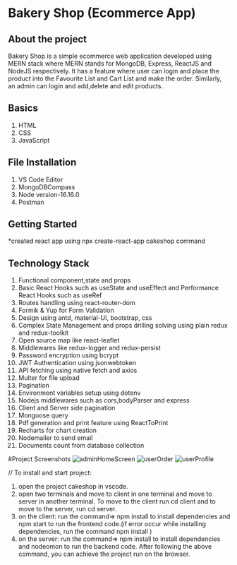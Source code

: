 # Bakery Shop (Ecommerce App)

## About the project
Bakery Shop is a simple ecommerce web application developed using MERN stack where MERN stands for MongoDB, Express, ReactJS and NodeJS respectively.
It has a feature where user can login and place the product into the Favourite List and Cart List and make the order. Similarly, an admin can login 
and add,delete and edit products.

## Basics
1. HTML
2. CSS
3. JavaScript

## File Installation
1. VS Code Editor
2. MongoDBCompass
3. Node version-16.16.0
4. Postman

## Getting Started
*created react app using npx create-react-app cakeshop command

## Technology Stack
1. Functional component,state and props
2. Basic React Hooks such as useState and useEffect and Performance React Hooks such as useRef
3. Routes handling using react-router-dom
4. Formik & Yup for Form Validation
5. Design using antd, material-UI, bootstrap, css
6. Complex State Management and props drilling solving using plain redux and redux-toolkit
7. Open source map like react-leaflet
8. Middlewares like redux-logger and redux-persist
9. Password encryption using bcrypt
10. JWT Authentication using jsonwebtoken
11. API fetching using native fetch and axios
12. Multer for file upload 
13. Pagination
14. Environment variables setup using dotenv
15. Nodejs middlewares such as cors,bodyParser and express 
16. Client and Server side pagination
17. Mongoose query
18. Pdf generation and print feature using ReactToPrint
19. Recharts for chart creation
20. Nodemailer to send email
21. Documents count from database collection


#Project Screenshots
![adminHomeScreen](https://user-images.githubusercontent.com/119648262/223627498-71d874e3-cc6b-44f6-8e3f-732eb5d06522.PNG)
![userOrder](https://user-images.githubusercontent.com/119648262/223627501-f48e8d33-773e-4bf1-bcc8-d38f7dbf1036.PNG)
![userProfile](https://user-images.githubusercontent.com/119648262/223627502-dff82483-762d-49d2-8e74-130aa7373da8.PNG)


// To install and start project:
1. open the project cakeshop in vscode.
2. open two terminals and move to client in one terminal and move to server in another terminal. To move to the client run cd client and to move to the server, run cd server.
3. on the client:
  run the command=>  npm install to install dependencies and npm start to run the frontend code.(if error occur while installing dependencies, run the command  npm install <not found dependencies>)
4. on the server:
  run the command=>  npm install to install dependencies and nodeomon to run the backend code.
  After following the above command, you can achieve the project run on the browser.
  
